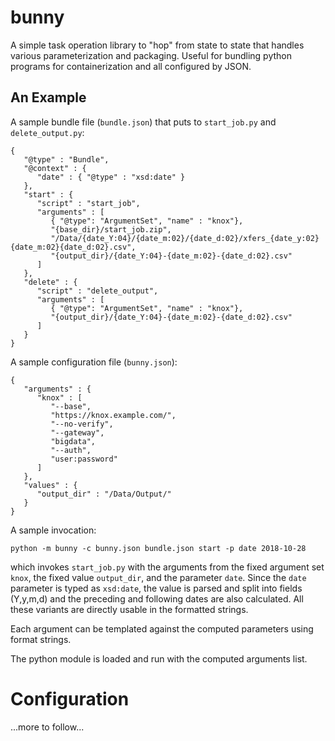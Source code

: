 # bunny
A simple task operation library to "hop" from state to state that handles
various parameterization and packaging. Useful for bundling python programs
for containerization and all configured by JSON.

## An Example

A sample bundle file (`bundle.json`) that puts to `start_job.py` and `delete_output.py`:

```
{
   "@type" : "Bundle",
   "@context" : {
      "date" : { "@type" : "xsd:date" }
   },
   "start" : {
      "script" : "start_job",
      "arguments" : [
         { "@type": "ArgumentSet", "name" : "knox"},
         "{base_dir}/start_job.zip",
         "/Data/{date_Y:04}/{date_m:02}/{date_d:02}/xfers_{date_y:02}{date_m:02}{date_d:02}.csv",
         "{output_dir}/{date_Y:04}-{date_m:02}-{date_d:02}.csv"
      ]
   },
   "delete" : {
      "script" : "delete_output",
      "arguments" : [
         { "@type": "ArgumentSet", "name" : "knox"},
         "{output_dir}/{date_Y:04}-{date_m:02}-{date_d:02}.csv"
      ]
   }
}
```

A sample configuration file (`bunny.json`):

```
{
   "arguments" : {
      "knox" : [
         "--base",
         "https://knox.example.com/",
         "--no-verify",
         "--gateway",
         "bigdata",
         "--auth",
         "user:password"
      ]
   },
   "values" : {
      "output_dir" : "/Data/Output/"
   }
}
```

A sample invocation:

```
python -m bunny -c bunny.json bundle.json start -p date 2018-10-28
```

which invokes `start_job.py` with the arguments from the fixed argument
set `knox`, the fixed value `output_dir`, and the parameter `date`. Since
the `date` parameter is typed as `xsd:date`, the value is parsed and split
into fields (Y,y,m,d) and the preceding and following dates are also calculated.
All these variants are directly usable in the formatted strings.

Each argument can be templated against the computed parameters using format
strings.

The python module is loaded and run with the computed arguments list.

# Configuration

...more to follow...
